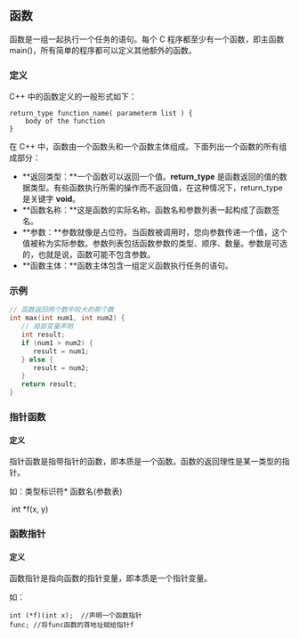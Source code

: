 ##  函数

函数是一组一起执行一个任务的语句。每个 C 程序都至少有一个函数，即主函数 main()，所有简单的程序都可以定义其他额外的函数。

### 定义

C++ 中的函数定义的一般形式如下：

```
return_type function_name( parameterm list ) {
    body of the function
}
```

在 C++ 中，函数由一个函数头和一个函数主体组成。下面列出一个函数的所有组成部分：

- **返回类型：**一个函数可以返回一个值。**return_type** 是函数返回的值的数据类型。有些函数执行所需的操作而不返回值，在这种情况下，return_type 是关键字 **void**。
- **函数名称：**这是函数的实际名称。函数名和参数列表一起构成了函数签名。
- **参数：**参数就像是占位符。当函数被调用时，您向参数传递一个值，这个值被称为实际参数。参数列表包括函数参数的类型、顺序、数量。参数是可选的，也就是说，函数可能不包含参数。
- **函数主体：**函数主体包含一组定义函数执行任务的语句。

### 示例

```c++
// 函数返回两个数中较大的那个数
int max(int num1, int num2) {
   // 局部变量声明
   int result;
   if (num1 > num2) {
      result = num1;
   } else {
      result = num2;
   }
   return result; 
}
```

### 指针函数

#### 定义

指针函数是指带指针的函数，即本质是一个函数。函数的返回理性是某一类型的指针。

如：类型标识符* 函数名(参数表)

​        int *f(x, y)

### 函数指针

#### 定义

函数指针是指向函数的指针变量，即本质是一个指针变量。

如：

```
int (*f)(int x);  //声明一个函数指针
func; //将func函数的首地址赋给指针f
```

